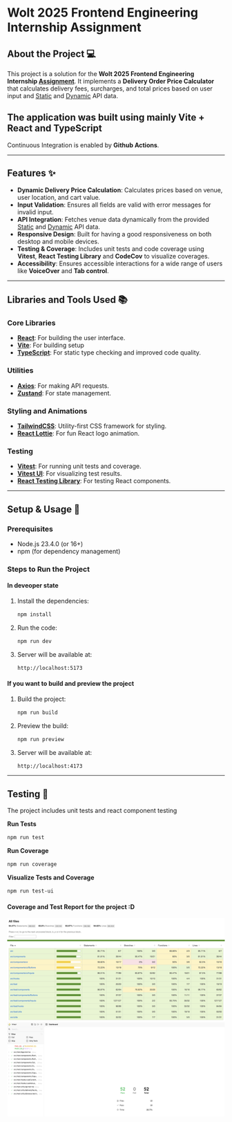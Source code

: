 # Wolt 2025 Frontend Engineering Internship Assignment

## About the Project 💻

This project is a solution for the **Wolt 2025 Frontend Engineering Internship [Assignment](https://github.com/woltapp/frontend-internship-2025/tree/main)**. It implements a **Delivery Order Price Calculator** that calculates delivery fees, surcharges, and total prices based on user input and [Static](https://consumer-api.development.dev.woltapi.com/home-assignment-api/v1/venues/home-assignment-venue-helsinki/static) and [Dynamic](https://consumer-api.development.dev.woltapi.com/home-assignment-api/v1/venues/home-assignment-venue-helsinki/dynamic) API data.

The application was built using mainly **Vite** + **React** and **TypeScript**
-
Continuous Integration is enabled by **Github Actions**.

---

## Features ✨

- **Dynamic Delivery Price Calculation**: Calculates prices based on venue, user location, and cart value.
- **Input Validation**: Ensures all fields are valid with error messages for invalid input.
- **API Integration**: Fetches venue data dynamically from the provided [Static](https://consumer-api.development.dev.woltapi.com/home-assignment-api/v1/venues/home-assignment-venue-helsinki/static) and [Dynamic](https://consumer-api.development.dev.woltapi.com/home-assignment-api/v1/venues/home-assignment-venue-helsinki/dynamic) API data.
- **Responsive Design**: Built for having a good responsiveness on both desktop and mobile devices.
- **Testing & Coverage**: Includes unit tests and code coverage using **Vitest**, **React Testing Library** and **CodeCov** to visualize coverages.
- **Accessibility**: Ensures accessible interactions for a wide range of users like **VoiceOver** and **Tab control**.

---

## Libraries and Tools Used 📚

### **Core Libraries**

- [**React**](https://react.dev/learn): For building the user interface.
- [**Vite**](https://vite.dev/guide/): For building setup
- [**TypeScript**](https://www.typescriptlang.org/docs/): For static type checking and improved code quality.

### **Utilities**

- [**Axios**](https://www.npmjs.com/package/axios): For making API requests.
- [**Zustand**](https://www.npmjs.com/package/zustand): For state management.

### **Styling and Animations**

- [**TailwindCSS**](https://tailwindcss.com/docs/installation): Utility-first CSS framework for styling.
- [**React Lottie**](https://lottiereact.com/): For fun React logo animation.

### **Testing**

- [**Vitest**](https://vitest.dev/guide/): For running unit tests and coverage.
- [**Vitest UI**](https://vitest.dev/guide/ui): For visualizing test results.
- [**React Testing Library**](https://www.npmjs.com/package/@testing-library/react): For testing React components.

---

## Setup & Usage 🚀

### **Prerequisites**

- Node.js 23.4.0 (or 16+)
- npm (for dependency management)

### **Steps to Run the Project**

#### In deveoper state

1. Install the dependencies:
   ```bash
   npm install

   ```
2. Run the code:
   ```bash
   npm run dev
   ```
3. Server will be available at:
   ```bash
   http://localhost:5173

   ```

#### If you want to build and preview the project

1. Build the project:
   ```bash
   npm run build
   ```
2. Preview the build:
   ```bash
   npm run preview
   ```
3. Server will be available at:
   ```bash
   http://localhost:4173

   ```

---

## Testing 🧪

The project includes unit tests and react component testing

**Run Tests**

```bash
npm run test
```

**Run Coverage**

```bash
npm run coverage
```

**Visualize Tests and Coverage**

```bash
npm run test-ui
```

#### Coverage and Test Report for the project :D
![coverage_report](docs/coverage-report.png)
![test_report](docs/test-report.png)
